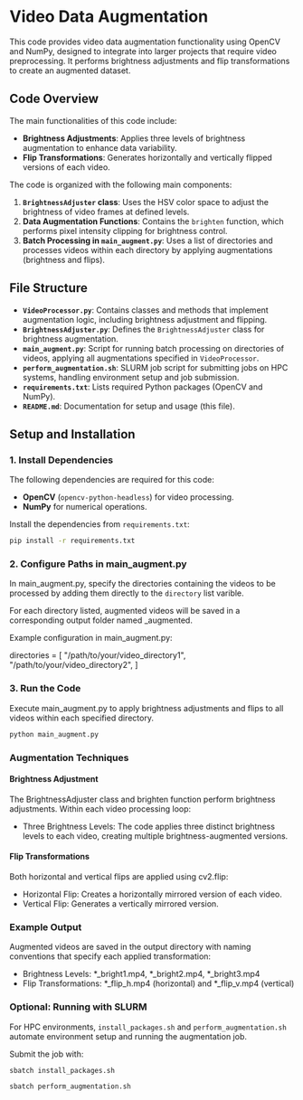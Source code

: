 # Video Data Augmentation

This code provides video data augmentation functionality using OpenCV and NumPy, designed to integrate into larger projects that require video preprocessing. It performs brightness adjustments and flip transformations to create an augmented dataset.

## Code Overview

The main functionalities of this code include:

- **Brightness Adjustments**: Applies three levels of brightness augmentation to enhance data variability.
- **Flip Transformations**: Generates horizontally and vertically flipped versions of each video.
  
The code is organized with the following main components:

1. **`BrightnessAdjuster` class**: Uses the HSV color space to adjust the brightness of video frames at defined levels.
2. **Data Augmentation Functions**: Contains the `brighten` function, which performs pixel intensity clipping for brightness control.
3. **Batch Processing in `main_augment.py`**: Uses a list of directories and processes videos within each directory by applying augmentations (brightness and flips).

## File Structure

- **`VideoProcessor.py`**: Contains classes and methods that implement augmentation logic, including brightness adjustment and flipping.
- **`BrightnessAdjuster.py`**: Defines the `BrightnessAdjuster` class for brightness augmentation.
- **`main_augment.py`**: Script for running batch processing on directories of videos, applying all augmentations specified in `VideoProcessor`.
- **`perform_augmentation.sh`**: SLURM job script for submitting jobs on HPC systems, handling environment setup and job submission.
- **`requirements.txt`**: Lists required Python packages (OpenCV and NumPy).
- **`README.md`**: Documentation for setup and usage (this file).

## Setup and Installation

### 1. Install Dependencies

The following dependencies are required for this code:

- **OpenCV** (`opencv-python-headless`) for video processing.
- **NumPy** for numerical operations.

Install the dependencies from `requirements.txt`:

```bash
pip install -r requirements.txt
```

### 2. Configure Paths in main_augment.py
In main_augment.py, specify the directories containing the videos to be processed by adding them directly to the `directory` list varible.

For each directory listed, augmented videos will be saved in a corresponding output folder named <directory>_augmented.

Example configuration in main_augment.py:

directories = [
    "/path/to/your/video_directory1",
    "/path/to/your/video_directory2",
]

### 3. Run the Code
Execute main_augment.py to apply brightness adjustments and flips to all videos within each specified directory.

```bash
python main_augment.py
```

### Augmentation Techniques
#### Brightness Adjustment
The BrightnessAdjuster class and brighten function perform brightness adjustments. Within each video processing loop:

- Three Brightness Levels: The code applies three distinct brightness levels to each video, creating multiple brightness-augmented versions.

#### Flip Transformations
Both horizontal and vertical flips are applied using cv2.flip:

- Horizontal Flip: Creates a horizontally mirrored version of each video.
- Vertical Flip: Generates a vertically mirrored version.

### Example Output
Augmented videos are saved in the output directory with naming conventions that specify each applied transformation:

- Brightness Levels: *_bright1.mp4, *_bright2.mp4, *_bright3.mp4
- Flip Transformations: *_flip_h.mp4 (horizontal) and *_flip_v.mp4 (vertical)

### Optional: Running with SLURM
For HPC environments, `install_packages.sh` and `perform_augmentation.sh` automate environment setup and running the augmentation job.

Submit the job with:
```bash
sbatch install_packages.sh
```

```bash
sbatch perform_augmentation.sh
```